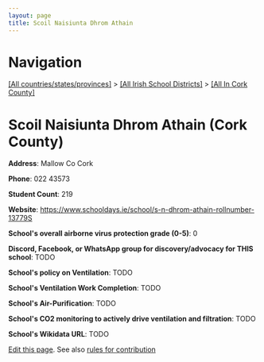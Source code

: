 ```yaml
---
layout: page
title: Scoil Naisiunta Dhrom Athain
---
```

# Navigation

[[All countries/states/provinces]](../../..) > [[All Irish School Districts]](../..) > [[All In Cork County]](..)

# Scoil Naisiunta Dhrom Athain (Cork County)

**Address**: Mallow Co Cork

**Phone**: 022 43573

**Student Count**: 219

**Website**: <https://www.schooldays.ie/school/s-n-dhrom-athain-rollnumber-13779S>

**School's overall airborne virus protection grade (0-5)**: 0

**Discord, Facebook, or WhatsApp group for discovery/advocacy for THIS school**: TODO

**School's policy on Ventilation**: TODO

**School's Ventilation Work Completion**: TODO

**School's Air-Purification**: TODO

**School's CO2 monitoring to actively drive ventilation and filtration**: TODO

**School's Wikidata URL**: TODO


[Edit this page](https://github.com/ventilate-schools/Ireland/edit/main/./Cork_County/Scoil_Naisiunta_Dhrom_Athain.md). See also [rules for contribution](../../../contribution-rules/)